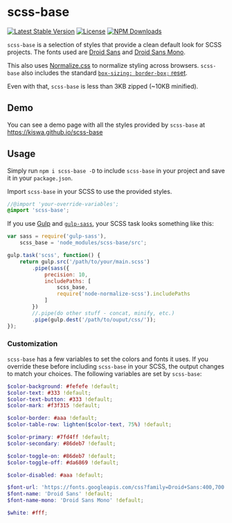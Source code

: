 # scss-base

[![Latest Stable Version](https://img.shields.io/npm/v/scss-base.svg)](https://www.npmjs.com/package/scss-base)
[![License](https://img.shields.io/npm/l/scss-base.svg)](https://www.npmjs.com/package/scss-base)
[![NPM Downloads](https://img.shields.io/npm/dm/scss-base.svg)](https://www.npmjs.com/package/scss-base)

`scss-base` is a selection of styles that provide a clean default look for SCSS projects. The fonts used are [Droid Sans](https://www.google.com/fonts/specimen/Droid+Sans) and [Droid Sans Mono](https://www.google.com/fonts/specimen/Droid+Sans+Mono).

This also uses [Normalize.css](http://necolas.github.io/normalize.css/) to normalize styling across browsers. `scss-base` also includes the standard [`box-sizing: border-box;` reset](http://www.paulirish.com/2012/box-sizing-border-box-ftw/).

Even with that, `scss-base` is less than 3KB zipped (~10KB minified).

## Demo

You can see a demo page with all the styles provided by `scss-base` at https://kiswa.github.io/scss-base

## Usage

Simply run `npm i scss-base -D` to include `scss-base` in your project and save it in your `package.json`.

Import `scss-base` in your SCSS to use the provided styles.

```scss
//@import 'your-override-variables';
@import 'scss-base';
```

If you use [Gulp](http://gulpjs.com/) and [`gulp-sass`](https://www.npmjs.com/package/gulp-sass), your SCSS task looks something like this:

```javascript
var sass = require('gulp-sass'),
    scss_base = 'node_modules/scss-base/src';

gulp.task('scss', function() {
    return gulp.src('/path/to/your/main.scss')
        .pipe(sass({
            precision: 10,
            includePaths: [
                scss_base,
                require('node-normalize-scss').includePaths
            ]
        })
        //.pipe(do other stuff - concat, minify, etc.)
        .pipe(gulp.dest('/path/to/ouput/css/'));
});
```

### Customization

`scss-base` has a few variables to set the colors and fonts it uses. If you override these before including `scss-base` in your SCSS, the output changes to match your choices. The following variables are set by `scss-base`:

```scss
$color-background: #fefefe !default;
$color-text: #333 !default;
$color-text-button: #333 !default;
$color-mark: #f3f315 !default;

$color-border: #aaa !default;
$color-table-row: lighten($color-text, 75%) !default;

$color-primary: #7fd4ff !default;
$color-secondary: #86deb7 !default;

$color-toggle-on: #86deb7 !default;
$color-toggle-off: #da6869 !default;

$color-disabled: #aaa !default;

$font-url: 'https://fonts.googleapis.com/css?family=Droid+Sans:400,700|Droid+Sans+Mono' !default;
$font-name: 'Droid Sans' !default;
$font-name-mono: 'Droid Sans Mono' !default;

$white: #fff;
```
